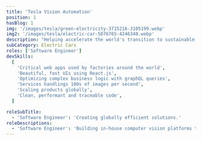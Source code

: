 ```yaml
---
title: 'Tesla Vision Automation'
position: 1
hasBlog: 1
img: '/images/tesla/green-electricity-3715216-3105199.webp'
img2: '/images/tesla/electric-car-5076765-4246340.webp'
description: "Helping accelerate the world's transition to sustainable energy."
subCategory: Electric Cars
roles: ['Software Engineer']
devSkills:
  [
    'Critical web apps used by factories around the world',
    'Beautiful, fast UIs using React.js',
    'Optimizing complex business logic with graphQL queries',
    'Services handlings 100s of images per second',
    'Scaling products globally',
    'Clean, performant and traceable code',
  ]

roleSubTitle:
  - 'Software Engineer': 'Creating globally efficient solutions.'
roleDescriptions:
  - 'Software Engineer': 'Building in-house computer vision platforms that automate and improve the process of designing, building, and delivering tesla products.'
---
```


<center-title
:role="roles[0]"
:skills="devSkills"
:description="roleDescriptions[0]['Software Engineer']"
:subtitle="roleSubTitle[0]['Software Engineer']"
icon="codeIcon">
</center-title>

<video-card title="Actions over words" video="https://www.youtube.com/embed/7-4yOx1CnXE"></video-card>
